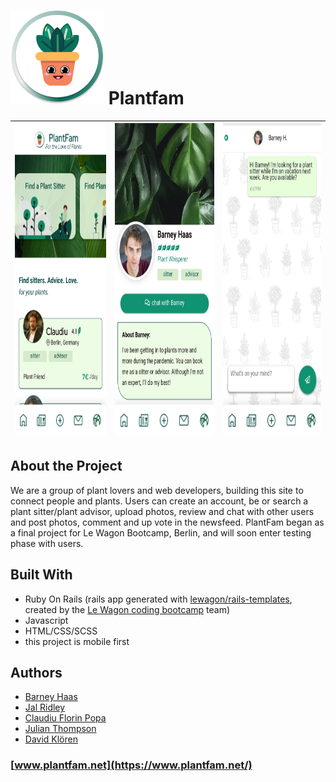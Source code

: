 #  <img src="https://github.com/brednadflex/plantfam/blob/master/app/assets/images/PlantCharacter.png" width="150" /> **Plantfam**


<img src="https://github.com/brednadflex/plantfam/blob/master/app/assets/images/readme-landing.jpg" height="500" />|<img src="https://github.com/brednadflex/plantfam/blob/master/app/assets/images/readme-profile-1.jpg" height="500" />|<img src="https://github.com/brednadflex/plantfam/blob/master/app/assets/images/readme-chat.jpg" height="500" />
:-----------------------------------------------------------------------------------------------------------------:|:------------------------------------------------------------------------------------------------------------------:|:------------------------------------------------------------------------------------------------------------------:|



## **About the Project**

We are a group of plant lovers and web developers, building this site to connect people and plants.  Users can create an account, be or search a plant sitter/plant advisor, upload photos, review and chat with other users and post photos, comment and up vote in the newsfeed.  PlantFam began as a final project for Le Wagon Bootcamp, Berlin, and will soon enter testing phase with users.


## **Built With**

* Ruby On Rails (rails app generated with [lewagon/rails-templates](https://github.com/lewagon/rails-templates), created by the [Le Wagon coding bootcamp](https://www.lewagon.com) team)
* Javascript
* HTML/CSS/SCSS
* this project is mobile first


## **Authors**

* [Barney Haas](https://github.com/brednadflex)
* [Jal Ridley](https://github.com/jalridley)
* [Claudiu Florin Popa](https://github.com/Claudiu7672)
* [Julian Thompson](https://github.com/JulianLovesJiuJitsu)
* [David Klören](https://github.com/dkloeren)

### **[www.plantfam.net](https://www.plantfam.net/)**